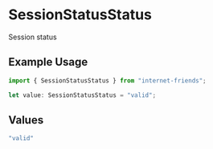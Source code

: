 # SessionStatusStatus

Session status

## Example Usage

```typescript
import { SessionStatusStatus } from "internet-friends";

let value: SessionStatusStatus = "valid";
```

## Values

```typescript
"valid"
```